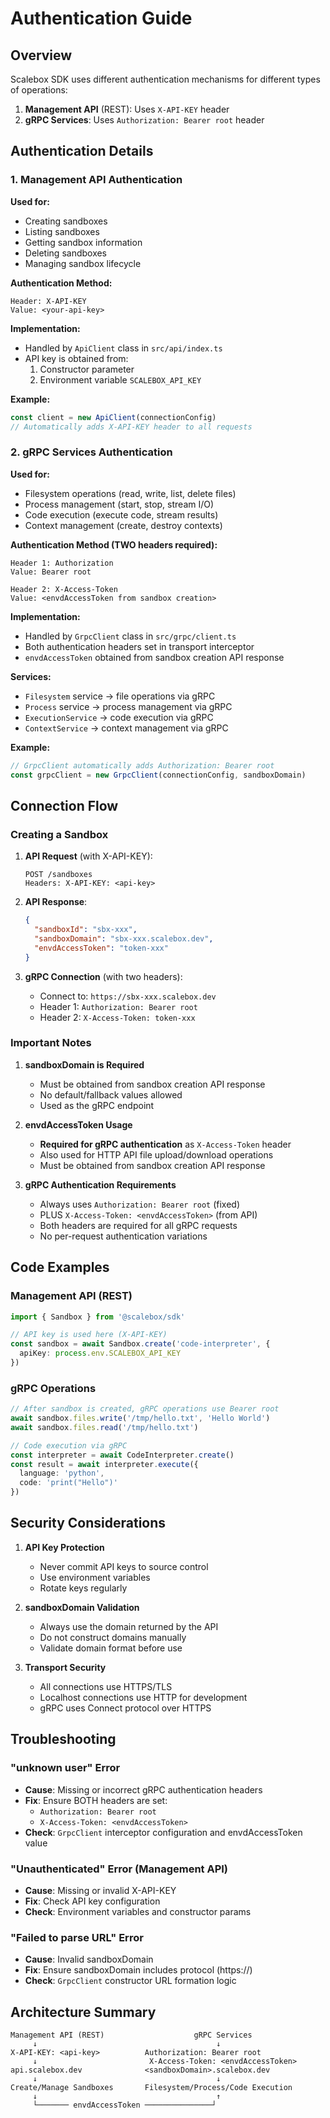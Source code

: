 # Authentication Guide

## Overview

Scalebox SDK uses different authentication mechanisms for different types of operations:

1. **Management API** (REST): Uses `X-API-KEY` header
2. **gRPC Services**: Uses `Authorization: Bearer root` header

## Authentication Details

### 1. Management API Authentication

**Used for:**
- Creating sandboxes
- Listing sandboxes
- Getting sandbox information
- Deleting sandboxes
- Managing sandbox lifecycle

**Authentication Method:**
```
Header: X-API-KEY
Value: <your-api-key>
```

**Implementation:**
- Handled by `ApiClient` class in `src/api/index.ts`
- API key is obtained from:
  1. Constructor parameter
  2. Environment variable `SCALEBOX_API_KEY`

**Example:**
```typescript
const client = new ApiClient(connectionConfig)
// Automatically adds X-API-KEY header to all requests
```

### 2. gRPC Services Authentication

**Used for:**
- Filesystem operations (read, write, list, delete files)
- Process management (start, stop, stream I/O)
- Code execution (execute code, stream results)
- Context management (create, destroy contexts)

**Authentication Method (TWO headers required):**
```
Header 1: Authorization
Value: Bearer root

Header 2: X-Access-Token
Value: <envdAccessToken from sandbox creation>
```

**Implementation:**
- Handled by `GrpcClient` class in `src/grpc/client.ts`
- Both authentication headers set in transport interceptor
- `envdAccessToken` obtained from sandbox creation API response

**Services:**
- `Filesystem` service → file operations via gRPC
- `Process` service → process management via gRPC
- `ExecutionService` → code execution via gRPC
- `ContextService` → context management via gRPC

**Example:**
```typescript
// GrpcClient automatically adds Authorization: Bearer root
const grpcClient = new GrpcClient(connectionConfig, sandboxDomain)
```

## Connection Flow

### Creating a Sandbox

1. **API Request** (with X-API-KEY):
   ```
   POST /sandboxes
   Headers: X-API-KEY: <api-key>
   ```

2. **API Response**:
   ```json
   {
     "sandboxId": "sbx-xxx",
     "sandboxDomain": "sbx-xxx.scalebox.dev",
     "envdAccessToken": "token-xxx"
   }
   ```

3. **gRPC Connection** (with two headers):
   - Connect to: `https://sbx-xxx.scalebox.dev`
   - Header 1: `Authorization: Bearer root`
   - Header 2: `X-Access-Token: token-xxx`

### Important Notes

1. **sandboxDomain is Required**
   - Must be obtained from sandbox creation API response
   - No default/fallback values allowed
   - Used as the gRPC endpoint

2. **envdAccessToken Usage**
   - **Required for gRPC authentication** as `X-Access-Token` header
   - Also used for HTTP API file upload/download operations
   - Must be obtained from sandbox creation API response

3. **gRPC Authentication Requirements**
   - Always uses `Authorization: Bearer root` (fixed)
   - PLUS `X-Access-Token: <envdAccessToken>` (from API)
   - Both headers are required for all gRPC requests
   - No per-request authentication variations

## Code Examples

### Management API (REST)

```typescript
import { Sandbox } from '@scalebox/sdk'

// API key is used here (X-API-KEY)
const sandbox = await Sandbox.create('code-interpreter', {
  apiKey: process.env.SCALEBOX_API_KEY
})
```

### gRPC Operations

```typescript
// After sandbox is created, gRPC operations use Bearer root
await sandbox.files.write('/tmp/hello.txt', 'Hello World')
await sandbox.files.read('/tmp/hello.txt')

// Code execution via gRPC
const interpreter = await CodeInterpreter.create()
const result = await interpreter.execute({
  language: 'python',
  code: 'print("Hello")'
})
```

## Security Considerations

1. **API Key Protection**
   - Never commit API keys to source control
   - Use environment variables
   - Rotate keys regularly

2. **sandboxDomain Validation**
   - Always use the domain returned by the API
   - Do not construct domains manually
   - Validate domain format before use

3. **Transport Security**
   - All connections use HTTPS/TLS
   - Localhost connections use HTTP for development
   - gRPC uses Connect protocol over HTTPS

## Troubleshooting

### "unknown user" Error
- **Cause**: Missing or incorrect gRPC authentication headers
- **Fix**: Ensure BOTH headers are set:
  - `Authorization: Bearer root`
  - `X-Access-Token: <envdAccessToken>`
- **Check**: `GrpcClient` interceptor configuration and envdAccessToken value

### "Unauthenticated" Error (Management API)
- **Cause**: Missing or invalid X-API-KEY
- **Fix**: Check API key configuration
- **Check**: Environment variables and constructor params

### "Failed to parse URL" Error
- **Cause**: Invalid sandboxDomain
- **Fix**: Ensure sandboxDomain includes protocol (https://)
- **Check**: `GrpcClient` constructor URL formation logic

## Architecture Summary

```
Management API (REST)                    gRPC Services
     ↓                                        ↓
X-API-KEY: <api-key>          Authorization: Bearer root
     ↓                         X-Access-Token: <envdAccessToken>
api.scalebox.dev              <sandboxDomain>.scalebox.dev
     ↓                                        ↓
Create/Manage Sandboxes       Filesystem/Process/Code Execution
     ↓                                        ↑
     └─────── envdAccessToken ───────────────┘
```
